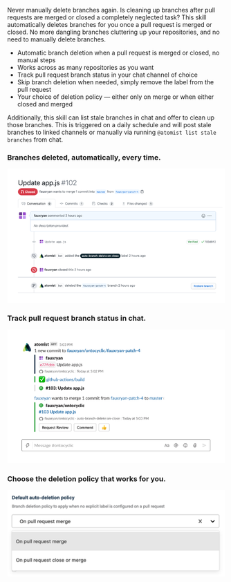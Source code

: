Never manually delete branches again. Is cleaning up branches after pull
requests are merged or closed a completely neglected task? This skill
automatically deletes branches for you once a pull request is merged or closed.
No more dangling branches cluttering up your repositories, and no need to
manually delete branches.

-   Automatic branch deletion when a pull request is merged or closed, no manual
    steps
-   Works across as many repositories as you want
-   Track pull request branch status in your chat channel of choice
-   Skip branch deletion when needed, simply remove the label from the pull
    request
-   Your choice of deletion policy — either only on merge or when either closed
    and merged

Additionally, this skill can list stale branches in chat and offer to clean up
those branches. This is triggered on a daily schedule and will post stale
branches to linked channels or manually via running
`@atomist list stale branches` from chat.

### Branches deleted, automatically, every time.

![Branch deleted](docs/images/pr-branch-deleted.png)

### Track pull request branch status in chat.

![Branch status in chat](docs/images/branch-status-chat.png)

### Choose the deletion policy that works for you.

![Choose branch deletion policy](docs/images/deletion-policy.png)
